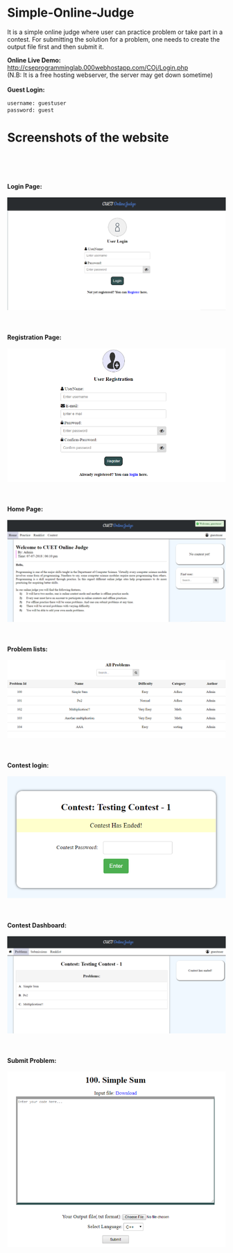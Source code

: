 # Simple-Online-Judge
It is a simple online judge where user can practice problem or take part in a contest. For submitting the solution for a problem, one needs to create the output file first and then submit it.

**Online Live Demo:** http://cseprogramminglab.000webhostapp.com/COj/Login.php <br/>
(N.B: It is a free hosting webserver, the server may get down sometime)<br><br>
**Guest Login:**
```
username: guestuser
password: guest
```

# Screenshots of the website
<br/><br/><br/><br/>**Login Page:**<br/><br/>
![alt text](https://github.com/bi11a1/Simple-Online-Judge/blob/master/Demo%20images/Capture.PNG)
<br/><br/><br/><br/>**Registration Page:**<br/><br/>
![alt text](https://github.com/bi11a1/Simple-Online-Judge/blob/master/Demo%20images/Capture1.PNG)
<br/><br/><br/><br/>**Home Page:**<br/><br/>
![alt text](https://github.com/bi11a1/Simple-Online-Judge/blob/master/Demo%20images/Capture2.PNG)
<br/><br/><br/><br/>**Problem lists:**<br/><br/>
![alt text](https://github.com/bi11a1/Simple-Online-Judge/blob/master/Demo%20images/Capture3.PNG)
<br/><br/><br/><br/>**Contest login:**<br/><br/>
![alt text](https://github.com/bi11a1/Simple-Online-Judge/blob/master/Demo%20images/Capture4.PNG)
<br/><br/><br/><br/>**Contest Dashboard:**<br/><br/>
![alt text](https://github.com/bi11a1/Simple-Online-Judge/blob/master/Demo%20images/Capture5.PNG)
<br/><br/><br/><br/>**Submit Problem:**<br/><br/>
![alt text](https://github.com/bi11a1/Simple-Online-Judge/blob/master/Demo%20images/Capture6.PNG)
